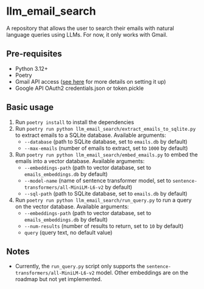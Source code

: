 # llm_email_search
A repository that allows the user to search their emails with natural language queries using LLMs. For now, it only works with Gmail.

## Pre-requisites
- Python 3.12+
- Poetry
- Gmail API access ([see here](https://developers.google.com/gmail/api/quickstart/python) for more details on setting it up)
- Google API OAuth2 credentials.json or token.pickle

## Basic usage

1. Run `poetry install` to install the dependencies
2. Run `poetry run python llm_email_search/extract_emails_to_sqlite.py` to extract emails to a SQLite database. Available arguments: 
    - `--database` (path to SQLite database, set to `emails.db` by default)
    - `--max-emails` (number of emails to extract, set to `1000` by default)
3. Run `poetry run python llm_email_search/embed_emails.py` to embed the emails into a vector database. Available arguments: 
    - `--embeddings-path` (path to vector database, set to `emails_embeddings.db` by default)
    - `--model-name` (name of sentence transformer model, set to `sentence-transformers/all-MiniLM-L6-v2` by default)
    - `--sql-path` (path to SQLite database, set to `emails.db` by default)
4. Run `poetry run python llm_email_search/run_query.py` to run a query on the vector database. Available arguments: 
    - `--embeddings-path` (path to vector database, set to `emails_embeddings.db` by default)
    - `--num-results` (number of results to return, set to `10` by default)
    - `query` (query text, no default value)

## Notes
- Currently, the `run_query.py` script only supports the `sentence-transformers/all-MiniLM-L6-v2` model. Other embeddings are on the roadmap but not yet implemented.
